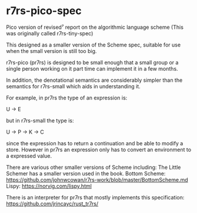 # r7rs-pico-spec
Pico version of revised⁷ report on the algorithmic language scheme
(This was originally called r7rs-tiny-spec)

This designed as a smaller version of the Scheme spec, suitable for use when the
small version is still too big.

r7rs-pico (pr7rs) is designed to be small enough that a small group or a single 
person working on it part time can implement it in a few months.

In addition, the denotational semantics are considerably simpler than the semantics
for r7rs-small which aids in understanding it.

For example, in pr7rs the type of an expression is:

U -> E

but in r7rs-small the type is:

U -> P -> K -> C

since the expression has to return a continuation and be able to modify a store.
However in pr7rs an expression only has to convert an environment to a expressed value.

There are various other smaller versions of Scheme including:
The Little Schemer has a smaller version used in the book.
Bottom Scheme: https://github.com/johnwcowan/r7rs-work/blob/master/BottomScheme.md
Lispy: https://norvig.com/lispy.html

There is an interpreter for pr7rs that mostly implements this specification:
https://github.com/jrincayc/rust_tr7rs/


